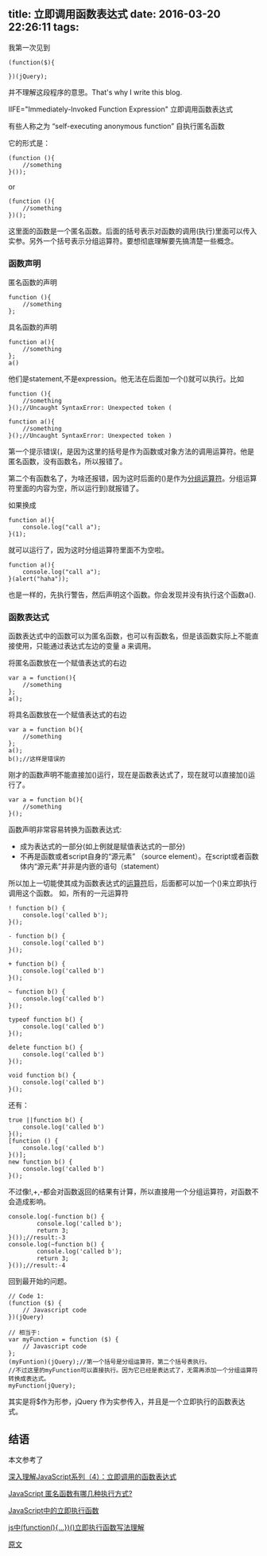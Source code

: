 title: 立即调用函数表达式
date: 2016-03-20 22:26:11
tags:
---
我第一次见到
```
(function($){
	
})(jQuery);

```
并不理解这段程序的意思。That's why I write this blog.

<!--more-->
IIFE="Immediately-Invoked Function Expression"
立即调用函数表达式

有些人称之为 “self-executing anonymous function”
自执行匿名函数

它的形式是：
```
(function (){
	//something
}());
```
or

```
(function (){
	//something
})();
```

这里面的函数是一个匿名函数。后面的括号表示对函数的调用(执行)里面可以传入实参。另外一个括号表示分组运算符。要想彻底理解要先搞清楚一些概念。

### 函数声明

匿名函数的声明

```
function (){
	//something
};
```
具名函数的声明

```
function a(){
	//something
};
a()

```
他们是statement,不是expression。他无法在后面加一个()就可以执行。比如
```
function (){
	//something
}();//Uncaught SyntaxError: Unexpected token (

function a(){
	//something
}();//Uncaught SyntaxError: Unexpected token )
```

第一个提示错误(，是因为这里的括号是作为函数或对象方法的调用运算符。他是匿名函数，没有函数名，所以报错了。

第二个有函数名了，为啥还报错，因为这时后面的()是作为[分组运算符](https://developer.mozilla.org/zh-CN/docs/Web/JavaScript/Reference/Operators/Grouping)。分组运算符里面的内容为空，所以运行到)就报错了。

如果换成
```
function a(){
	console.log("call a");
}(1);
```
就可以运行了，因为这时分组运算符里面不为空啦。
```
function a(){
	console.log("call a");
}(alert("haha"));

```
也是一样的，先执行警告，然后声明这个函数。你会发现并没有执行这个函数a().



### 函数表达式

函数表达式中的函数可以为匿名函数，也可以有函数名，但是该函数实际上不能直接使用，只能通过表达式左边的变量 a 来调用。

将匿名函数放在一个赋值表达式的右边

```
var a = function(){
	//something
};
a();
```
将具名函数放在一个赋值表达式的右边

```
var a = function b(){
	//something
};
a();
b();//这样是错误的
```
刚才的函数声明不能直接加()运行，现在是函数表达式了，现在就可以直接加()运行了。
```
var a = function b(){
	//something
}();
```
函数声明非常容易转换为函数表达式:

* 成为表达式的一部分(如上例就是赋值表达式的一部分)
* 不再是函数或者script自身的“源元素” （source element）。在script或者函数体内“源元素”并非是内嵌的语句（statement）




所以加上一切能使其成为函数表达式的[运算符](https://developer.mozilla.org/zh-CN/docs/Web/JavaScript/Reference/Operators)后，后面都可以加一个()来立即执行调用这个函数。
如，所有的一元运算符

```
! function b() {
    console.log('called b');
}(); 

- function b() {
    console.log('called b')
}();

+ function b() {
    console.log('called b')
}();

~ function b() {
    console.log('called b')
}();

typeof function b() {
    console.log('called b')
}();

delete function b() {
    console.log('called b')
}();

void function b() {
    console.log('called b')
}();

```
还有：
```
true ||function b() {
    console.log('called b')
}();
[function () {
    console.log('called b')
}()];
new function b() {
    console.log('called b')
}();
```
不过像!,+,-都会对函数返回的结果有计算，所以直接用一个分组运算符，对函数不会造成影响。
```
console.log(-function b() {
        console.log('called b');
        return 3;
}());//result:-3
console.log(~function b() {
        console.log('called b');
        return 3;
}());//result:-4
```
回到最开始的问题。
```
// Code 1:
(function ($) { 
    // Javascript code 
})(jQuery)

// 相当于:
var myFunction = function ($) { 
    // Javascript code 
};
(myFuntion)(jQuery);//第一个括号是分组运算符，第二个括号表执行。
//不过这里的myFunction可以直接执行。因为它已经是表达式了，无需再添加一个分组运算符转换成表达式。
myFunction(jQuery);
```
其实是将$作为形参，jQuery 作为实参传入，并且是一个立即执行的函数表达式。

## 结语

本文参考了

[深入理解JavaScript系列（4）：立即调用的函数表达式](http://www.cnblogs.com/TomXu/archive/2011/12/31/2289423.html)

[JavaScript 匿名函数有哪几种执行方式?](https://www.zhihu.com/question/20249179)

[JavaScript中的立即执行函数](https://segmentfault.com/a/1190000003902899)

[js中(function(){…})()立即执行函数写法理解](http://dengo.org/archives/1004)

[原文](http://benalman.com/news/2010/11/immediately-invoked-function-expression/#iife)